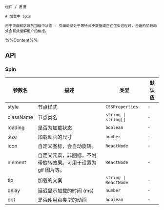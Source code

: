 `````
组件 / 反馈

# 加载中 Spin

用于页面和区块的加载中状态 - 页面局部处于等待异步数据或正在渲染过程时，合适的加载动效会有效缓解用户的焦虑。
`````

%%Content%%

## API
### Spin

|参数名|描述|类型|默认值|
|---|---|---|---|
|style|节点样式|`CSSProperties`|`-`|
|className|节点类名|`string \| string[]`|`-`|
|loading|是否为加载状态|`boolean`|`-`|
|size|加载动画的尺寸|`number`|`-`|
|icon|自定义图标，会自动旋转。|`ReactNode`|`-`|
|element|自定义元素，非图标，不附带旋转效果。可用于设置为 gif 图片等。|`ReactNode`|`-`|
|tip|加载的文案|`string \| ReactNode`|`-`|
|delay|延迟显示加载的时间 (ms)|`number`|`-`|
|dot|是否使用点类型的动画|`boolean`|`-`|
